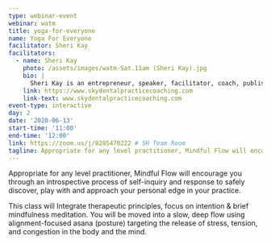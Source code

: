 ```yaml
---
type: webinar-event
webinar: watm
title: yoga-for-everyone
name: Yoga For Everyone
facilitator: Sheri Kay
facilitators:
  - name: Sheri Kay
    photo: /assets/images/watm-Sat.11am (Sheri Kay).jpg
    bio: |
      Sheri Kay is an entrepreneur, speaker, facilitator, coach, published author and yoga teacher. In addition to owning her own company, SKY Dental Practice Coaching, Sheri also  serves on a local board in Black Mountain, NC,  has traveled the world to help provide access to dental care where is little or none available, volunteers at a local women’s prison, and is a passionate supporter of dog rescue efforts. Sheri is also the mother of a son lost to a drug overdose in 2018 and is committed to changing the stigma and shame oftentimes associated with addiction.
    link: https://www.skydentalpracticecoaching.com
    link-text: www.skydentalpracticecoaching.com
event-type: interactive
day: 2
date: '2020-06-13'
start-time: '11:00'
end-time: '12:00'
link: https://zoom.us/j/8285470222 # SH Team Room
tagline: Appropriate for any level practitioner, Mindful Flow will encourage you through an introspective process of self-inquiry and response to safely discover, play with and approach your personal edge in your practice.
---
```


Appropriate for any level practitioner, Mindful Flow will encourage you through an introspective process of self-inquiry and response to safely discover, play with and approach your personal edge in your practice.

This class will Integrate therapeutic principles, focus on intention & brief mindfulness meditation. You will be moved into a slow, deep flow using alignment-focused asana (posture) targeting the release of stress, tension, and congestion in the body and the mind.
